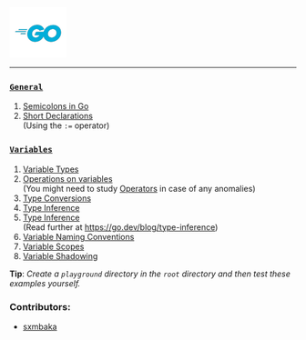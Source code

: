 <img src="assets\images\go-logo-blue-2.png">
<hr>

### [`General`](./general-conventions/)
1. [Semicolons in Go](./general-conventions/semicolons.md)
2. [Short Declarations](./general/short-declarations.md)<br>
(Using the `:=` operator)

### [`Variables`](./variables/)
1. [Variable Types](./variables/variable-types.go)
2. [Operations on variables](./variables/operations.go)<br>
(You might need to study [Operators](./operators/) in case of any anomalies)
3. [Type Conversions](./variables/type-conversions.go)
4. [Type Inference](./variables/type-inference.go)
4. [Type Inference](./variables/type-inference.go)<br>
(Read further at https://go.dev/blog/type-inference)
6. [Variable Naming Conventions](./variables/variable-naming-conventions.go)
7. [Variable Scopes](./variables/variable-scopes.go)
8. [Variable Shadowing](./variables/shadowing-variables.go)



  

__Tip__: _Create a `playground` directory in the `root` directory and then test these examples yourself._
### Contributors:
- [sxmbaka](https://github.com/sxmbaka)